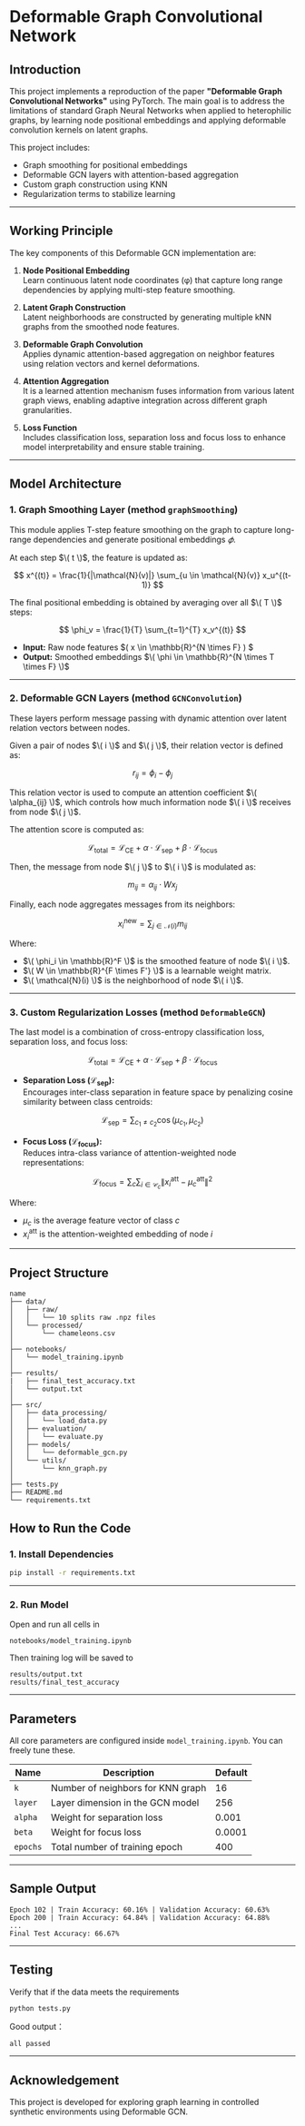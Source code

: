 # Deformable Graph Convolutional Network

## Introduction

This project implements a reproduction of the paper **"Deformable Graph Convolutional Networks"** using PyTorch. The main goal is to address the limitations of standard Graph Neural Networks when applied to heterophilic graphs, by learning node positional embeddings and applying deformable convolution kernels on latent graphs.

This project includes:
- Graph smoothing for positional embeddings
- Deformable GCN layers with attention-based aggregation
- Custom graph construction using KNN
- Regularization terms to stabilize learning

---

## Working Principle

The key components of this Deformable GCN implementation are:

1. **Node Positional Embedding**  
   Learn continuous latent node coordinates (φ) that capture long range dependencies by applying multi-step feature smoothing.

2. **Latent Graph Construction**  
   Latent neighborhoods are constructed by generating multiple kNN graphs from the smoothed node features.

3. **Deformable Graph Convolution**  
   Applies dynamic attention-based aggregation on neighbor features using relation vectors and kernel deformations.

4. **Attention Aggregation**  
   It is a learned attention mechanism fuses information from various latent graph views, enabling adaptive integration across different graph granularities.

5. **Loss Function**  
   Includes classification loss, separation loss and focus loss to enhance model interpretability and ensure stable training.

---

## Model Architecture

### 1. Graph Smoothing Layer (method `graphSmoothing`)
This module applies T-step feature smoothing on the graph to capture long-range dependencies and generate positional embeddings $𝜙$.

At each step $\( t \)$, the feature is updated as:

$$
x^{(t)} = \frac{1}{|\mathcal{N}(v)|} \sum_{u \in \mathcal{N}(v)} x_u^{(t-1)}
$$

The final positional embedding is obtained by averaging over all $\( T \)$ steps:

$$
\phi_v = \frac{1}{T} \sum_{t=1}^{T} x_v^{(t)}
$$

- **Input:** Raw node features $\( x \in \mathbb{R}^{N \times F} \) $ 
- **Output:** Smoothed embeddings $\( \phi \in \mathbb{R}^{N \times T \times F} \)$
---

### 2. Deformable GCN Layers (method `GCNConvolution`)

These layers perform message passing with dynamic attention over latent relation vectors between nodes.

Given a pair of nodes $\( i \)$ and $\( j \)$, their relation vector is defined as:

$$
r_{ij} = \phi_i - \phi_j
$$

This relation vector is used to compute an attention coefficient $\( \alpha_{ij} \)$, which controls how much information node $\( i \)$ receives from node $\( j \)$.

The attention score is computed as:

$$
\mathcal{L}_{\text{total}} = \mathcal{L}_{\text{CE}} + \alpha \cdot \mathcal{L}_{\text{sep}} + \beta \cdot \mathcal{L}_{\text{focus}}
$$

Then, the message from node $\( j \)$ to $\( i \)$ is modulated as:

$$
m_{ij} = \alpha_{ij} \cdot W x_j
$$

Finally, each node aggregates messages from its neighbors:

$$
x_i^{\text{new}} = \sum_{j \in \mathcal{N}(i)} m_{ij}
$$

Where:
- $\( \phi_i \in \mathbb{R}^F \)$ is the smoothed feature of node $\( i \)$.
- $\( W \in \mathbb{R}^{F \times F'} \)$ is a learnable weight matrix.
- $\( \mathcal{N}(i) \)$ is the neighborhood of node $\( i \)$.

---

### 3. Custom Regularization Losses (method `DeformableGCN`)

The last model is a combination of cross-entropy classification loss, separation loss, and focus loss:

$$
\mathcal{L}_{\text{total}} = \mathcal{L}_{\text{CE}} + \alpha \cdot \mathcal{L}_{\text{sep}} + \beta \cdot \mathcal{L}_{\text{focus}}
$$

- **Separation Loss ($\mathcal{L}_{\text{sep}}$):**  
  Encourages inter-class separation in feature space by penalizing cosine similarity between class centroids:

$$
\mathcal{L}_{\text{sep}} = \sum_{c_1 \neq c_2} \cos \left( \mu_{c_1}, \mu_{c_2} \right)
$$

- **Focus Loss ($\mathcal{L}_{\text{focus}}$):**  
  Reduces intra-class variance of attention-weighted node representations:

$$
\mathcal{L}_{\text{focus}} = \sum_c \sum_{i \in \mathcal{C}_c} \left\| x_i^{\text{att}} - \mu_c^{\text{att}} \right\|^2
$$

Where:
- $\mu_c$ is the average feature vector of class $c$
- $x_i^{\text{att}}$ is the attention-weighted embedding of node $i$

---

## Project Structure

```
name
├── data/
│   ├── raw/
│   │   └── 10 splits raw .npz files
│   └── processed/
│       └── chameleons.csv
│
├── notebooks/
│   └── model_training.ipynb
│
├── results/
|   ├── final_test_accuracy.txt
│   └── output.txt
│
├── src/
│   ├── data_processing/
│   │   └── load_data.py
│   ├── evaluation/
│   │   └── evaluate.py
│   ├── models/
│   │   └── deformable_gcn.py
│   └── utils/
│       └── knn_graph.py
│
├── tests.py
├── README.md 
└── requirements.txt
```

## How to Run the Code

### 1. Install Dependencies

```bash
pip install -r requirements.txt
```

---

### 2. Run Model

Open and run all cells in

```
notebooks/model_training.ipynb
```

Then training log will be saved to
```
results/output.txt
results/final_test_accuracy
```

---

## Parameters

All core parameters are configured inside `model_training.ipynb`. You can freely tune these.

| Name        | Description                              | Default |
|-------------|------------------------------------------|---------|
| `k`         | Number of neighbors for KNN graph        | 16      |
| `layer`     | Layer dimension in the GCN model         | 256     |
| `alpha`     | Weight for separation loss               | 0.001   |
| `beta`      | Weight for focus loss                    | 0.0001  |
| `epochs`    | Total number of training epoch           | 400     |

---

## Sample Output

```
Epoch 102 | Train Accuracy: 60.16% | Validation Accuracy: 60.63%
Epoch 200 | Train Accuracy: 64.84% | Validation Accuracy: 64.88%
...
Final Test Accuracy: 66.67%
```

---

## Testing

Verify that if the data meets the requirements

```bash
python tests.py
```

Good output：
```
all passed
```

---

## Acknowledgement

This project is developed for exploring graph learning in controlled synthetic environments using Deformable GCN.
